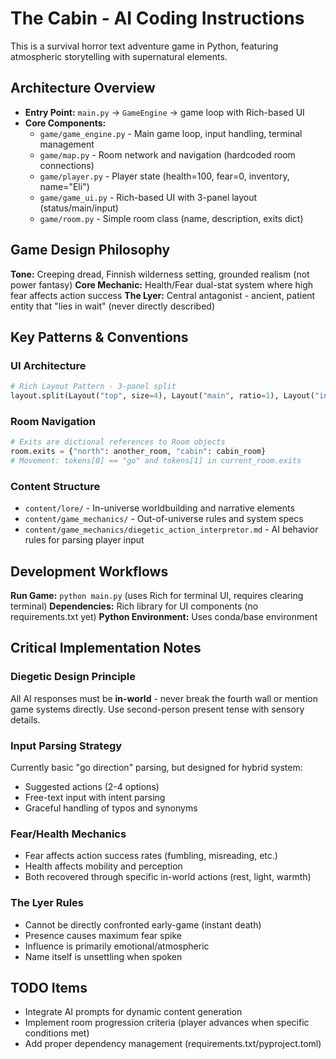 # The Cabin - AI Coding Instructions

This is a survival horror text adventure game in Python, featuring atmospheric storytelling with supernatural elements.

## Architecture Overview

- **Entry Point:** `main.py` → `GameEngine` → game loop with Rich-based UI
- **Core Components:**
  - `game/game_engine.py` - Main game loop, input handling, terminal management
  - `game/map.py` - Room network and navigation (hardcoded room connections)
  - `game/player.py` - Player state (health=100, fear=0, inventory, name="Eli")
  - `game/game_ui.py` - Rich-based UI with 3-panel layout (status/main/input)
  - `game/room.py` - Simple room class (name, description, exits dict)

## Game Design Philosophy

**Tone:** Creeping dread, Finnish wilderness setting, grounded realism (not power fantasy)
**Core Mechanic:** Health/Fear dual-stat system where high fear affects action success
**The Lyer:** Central antagonist - ancient, patient entity that "lies in wait" (never directly described)

## Key Patterns & Conventions

### UI Architecture
```python
# Rich Layout Pattern - 3-panel split
layout.split(Layout("top", size=4), Layout("main", ratio=1), Layout("input", size=3))
```

### Room Navigation
```python
# Exits are dictional references to Room objects
room.exits = {"north": another_room, "cabin": cabin_room}
# Movement: tokens[0] == "go" and tokens[1] in current_room.exits
```

### Content Structure
- `content/lore/` - In-universe worldbuilding and narrative elements
- `content/game_mechanics/` - Out-of-universe rules and system specs
- `content/game_mechanics/diegetic_action_interpretor.md` - AI behavior rules for parsing player input

## Development Workflows

**Run Game:** `python main.py` (uses Rich for terminal UI, requires clearing terminal)
**Dependencies:** Rich library for UI components (no requirements.txt yet)
**Python Environment:** Uses conda/base environment

## Critical Implementation Notes

### Diegetic Design Principle
All AI responses must be **in-world** - never break the fourth wall or mention game systems directly. Use second-person present tense with sensory details.

### Input Parsing Strategy
Currently basic "go direction" parsing, but designed for hybrid system:
- Suggested actions (2-4 options)
- Free-text input with intent parsing
- Graceful handling of typos and synonyms

### Fear/Health Mechanics
- Fear affects action success rates (fumbling, misreading, etc.)
- Health affects mobility and perception
- Both recovered through specific in-world actions (rest, light, warmth)

### The Lyer Rules
- Cannot be directly confronted early-game (instant death)
- Presence causes maximum fear spike
- Influence is primarily emotional/atmospheric
- Name itself is unsettling when spoken

## TODO Items
- Integrate AI prompts for dynamic content generation
- Implement room progression criteria (player advances when specific conditions met)
- Add proper dependency management (requirements.txt/pyproject.toml)

